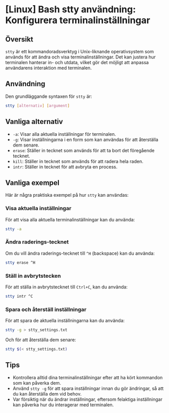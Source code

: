 # [Linux] Bash stty användning: Konfigurera terminalinställningar

## Översikt
`stty` är ett kommandoradsverktyg i Unix-liknande operativsystem som används för att ändra och visa terminalinställningar. Det kan justera hur terminalen hanterar in- och utdata, vilket gör det möjligt att anpassa användarens interaktion med terminalen.

## Användning
Den grundläggande syntaxen för `stty` är:

```bash
stty [alternativ] [argument]
```

## Vanliga alternativ
- `-a`: Visar alla aktuella inställningar för terminalen.
- `-g`: Visar inställningarna i en form som kan användas för att återställa dem senare.
- `erase`: Ställer in tecknet som används för att ta bort det föregående tecknet.
- `kill`: Ställer in tecknet som används för att radera hela raden.
- `intr`: Ställer in tecknet för att avbryta en process.

## Vanliga exempel
Här är några praktiska exempel på hur `stty` kan användas:

### Visa aktuella inställningar
För att visa alla aktuella terminalinställningar kan du använda:

```bash
stty -a
```

### Ändra raderings-tecknet
Om du vill ändra raderings-tecknet till `^H` (backspace) kan du använda:

```bash
stty erase ^H
```

### Ställ in avbrytstecken
För att ställa in avbrytstecknet till `Ctrl+C`, kan du använda:

```bash
stty intr ^C
```

### Spara och återställ inställningar
För att spara de aktuella inställningarna kan du använda:

```bash
stty -g > stty_settings.txt
```

Och för att återställa dem senare:

```bash
stty $(< stty_settings.txt)
```

## Tips
- Kontrollera alltid dina terminalinställningar efter att ha kört kommandon som kan påverka dem.
- Använd `stty -g` för att spara inställningar innan du gör ändringar, så att du kan återställa dem vid behov.
- Var försiktig när du ändrar inställningar, eftersom felaktiga inställningar kan påverka hur du interagerar med terminalen.